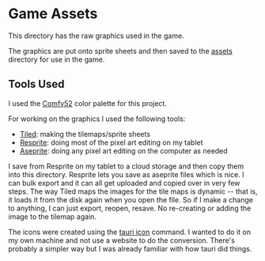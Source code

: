 # Game Assets

This directory has the raw graphics used in the game.

The graphics are put onto sprite sheets and then saved to the [assets](../game/assets) directory for use in the game.

## Tools Used

I used the [Comfy52](https://lospec.com/palette-list/comfy52) color palette for this project.

For working on the graphics I used the following tools:

- [Tiled](https://thorbjorn.itch.io/tiled): making the tilemaps/sprite sheets
- [Resprite](https://resprite.fengeon.com/): doing most of the pixel art editing on my tablet
- [Aseprite](https://www.aseprite.org/): doing any pixel art editing on the computer as needed

I save from Resprite on my tablet to a cloud storage and then copy them into this directory. Resprite lets you save
as aseprite files which is nice. I can bulk export and it can all get uploaded and copied over in very few steps.
The way Tiled maps the images for the tile maps is dynamic -- that is, it loads it from the disk again when you open
the file. So if I make a change to anything, I can just export, reopen, resave. No re-creating or adding the image to
the tilemap again.

The icons were created using the [tauri icon](https://tauri.app/v1/guides/features/icons/) command. I wanted to do it
on my own machine and not use a website to do the conversion. There's probably a simpler way but I was already familiar
with how tauri did things.

